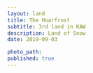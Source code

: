 ```yaml
---
layout: land
title: The Hoarfrost
subtitle: 3rd land in KAW
description: Land of Snow
date: 2019-09-03

photo_path:  
published: true
---
```

